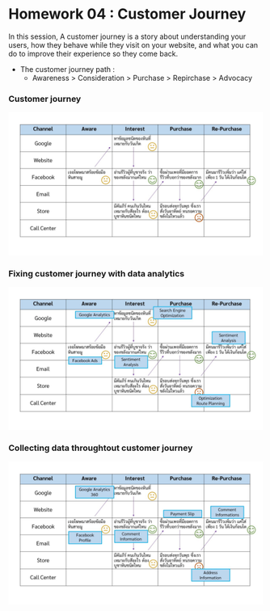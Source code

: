 # Homework 04 : Customer Journey

In this session, A customer journey is a story about understanding your users, how they behave while they visit on your website, and what you can do to improve their experience so they come back.

- The customer journey path : 
  - Awareness > Consideration > Purchase > Repirchase > Advocacy

### Customer journey
![](https://github.com/Tubsamon/BADS7105-CRM/blob/main/Homework%2004%20-%20Customer%20Journey/Customer%20Journey.jpg)
### Fixing customer journey with data analytics
![](https://github.com/Tubsamon/BADS7105-CRM/blob/main/Homework%2004%20-%20Customer%20Journey/Customer%20Journey%20with%20Analytics.jpg)
### Collecting data throughtout customer journey
![](https://github.com/Tubsamon/BADS7105-CRM/blob/main/Homework%2004%20-%20Customer%20Journey/Collect%20data%20customer%20journey.jpg)

